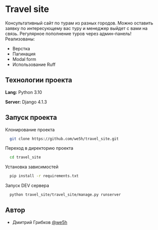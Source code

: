 # Travel site

Консультативный сайт по турам из разных городов.
Можно оставить заявку по интересующему вас туру и менеджер выйдет с вами на связь.
Регулярное пополнение туров через админ-панель!
Реализованы:
- Верстка
- Пагинация
- Modal form
- Использование Ruff

## Технологии проекта

**Lang:** Python 3.10

**Server:** Django 4.1.3


## Запуск проекта

Клонирование проекта

```bash
  git clone https://github.com/we5h/travel_site.git
```

Переход в директорию проекта

```bash
  cd travel_site
```

Установка зависимостей

```bash
  pip install -r requirements.txt
```

Запуск DEV сервера

```bash
  python travel_site/travel_site/manage.py runserver
```


## Автор

- Дмитрий Грибков [@we5h](https://www.github.com/we5h)
